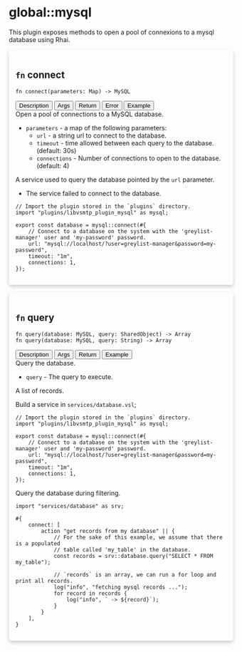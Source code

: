 # global::mysql

This plugin exposes methods to open a pool of connexions to a mysql database using
Rhai.


<div markdown="span" style='box-shadow: 0 4px 8px 0 rgba(0,0,0,0.2); padding: 15px; border-radius: 5px;'>

<h2 class="func-name"> <code>fn</code> connect </h2>

```rust,ignore
fn connect(parameters: Map) -> MySQL
```

<div class="tab">
    <button
    group="connect"
    id="link-connect-description"
    class="tablinks active"
    onclick="openTab(event, 'connect', 'description')">
        Description
    </button>
    <button
    group="connect"
    id="link-connect-Args"
    class="tablinks"
    onclick="openTab(event, 'connect', 'Args')">
        Args
    </button>
    <button
    group="connect"
    id="link-connect-Return"
    class="tablinks"
    onclick="openTab(event, 'connect', 'Return')">
        Return
    </button>
    <button
    group="connect"
    id="link-connect-Error"
    class="tablinks"
    onclick="openTab(event, 'connect', 'Error')">
        Error
    </button>
    <button
    group="connect"
    id="link-connect-Example"
    class="tablinks"
    onclick="openTab(event, 'connect', 'Example')">
        Example
    </button></div>

<div group="connect" id="connect-description" style="display: block;" markdown="span" class="tabcontent">
Open a pool of connections to a MySQL database.


</div>

<div group="connect" id="connect-Args" class="tabcontent">

* `parameters` - a map of the following parameters:
    * `url` - a string url to connect to the database.
    * `timeout` - time allowed between each query to the database. (default: 30s)
    * `connections` - Number of connections to open to the database. (default: 4)


</div>

<div group="connect" id="connect-Return" class="tabcontent">

A service used to query the database pointed by the `url` parameter.


</div>

<div group="connect" id="connect-Error" class="tabcontent">

* The service failed to connect to the database.


</div>

<div group="connect" id="connect-Example" class="tabcontent">

```text
// Import the plugin stored in the `plugins` directory.
import "plugins/libvsmtp_plugin_mysql" as mysql;

export const database = mysql::connect(#{
    // Connect to a database on the system with the 'greylist-manager' user and 'my-password' password.
    url: "mysql://localhost/?user=greylist-manager&password=my-password",
    timeout: "1m",
    connections: 1,
});
```
</div>

</div>
</br>

<div markdown="span" style='box-shadow: 0 4px 8px 0 rgba(0,0,0,0.2); padding: 15px; border-radius: 5px;'>

<h2 class="func-name"> <code>fn</code> query </h2>

```rust,ignore
fn query(database: MySQL, query: SharedObject) -> Array
fn query(database: MySQL, query: String) -> Array
```

<div class="tab">
    <button
    group="query"
    id="link-query-description"
    class="tablinks active"
    onclick="openTab(event, 'query', 'description')">
        Description
    </button>
    <button
    group="query"
    id="link-query-Args"
    class="tablinks"
    onclick="openTab(event, 'query', 'Args')">
        Args
    </button>
    <button
    group="query"
    id="link-query-Return"
    class="tablinks"
    onclick="openTab(event, 'query', 'Return')">
        Return
    </button>
    <button
    group="query"
    id="link-query-Example"
    class="tablinks"
    onclick="openTab(event, 'query', 'Example')">
        Example
    </button></div>

<div group="query" id="query-description" style="display: block;" markdown="span" class="tabcontent">
Query the database.


</div>

<div group="query" id="query-Args" class="tabcontent">

* `query` - The query to execute.


</div>

<div group="query" id="query-Return" class="tabcontent">

A list of records.


</div>

<div group="query" id="query-Example" class="tabcontent">

Build a service in `services/database.vsl`;

```text
// Import the plugin stored in the `plugins` directory.
import "plugins/libvsmtp_plugin_mysql" as mysql;

export const database = mysql::connect(#{
    // Connect to a database on the system with the 'greylist-manager' user and 'my-password' password.
    url: "mysql://localhost/?user=greylist-manager&password=my-password",
    timeout: "1m",
    connections: 1,
});
```

Query the database during filtering.

```text
import "services/database" as srv;

#{
    connect: [
        action "get records from my database" || {
            // For the sake of this example, we assume that there is a populated
            // table called 'my_table' in the database.
            const records = srv::database.query("SELECT * FROM my_table");

            // `records` is an array, we can run a for loop and print all records.
            log("info", "fetching mysql records ...");
            for record in records {
                log("info", ` -> ${record}`);
            }
        }
    ],
}
```
</div>

</div>
</br>
